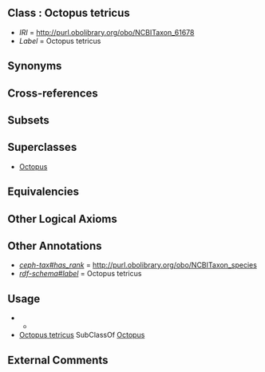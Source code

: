 
## Class : Octopus tetricus

 * *IRI* = http://purl.obolibrary.org/obo/NCBITaxon_61678
 * *Label* = Octopus tetricus

## Synonyms


## Cross-references


## Subsets


## Superclasses

 * [Octopus](../../NCBITaxon/43/NCBITaxon_6643.md)

## Equivalencies


## Other Logical Axioms


## Other Annotations

 * *[ceph-tax#has_rank](../../ceph-tax#has/nk/ceph-tax#has_rank.md)* = http://purl.obolibrary.org/obo/NCBITaxon_species
 * *[rdf-schema#label](../../el/rdf-schema#label.md)* = Octopus tetricus

## Usage

 * -
 * [Octopus tetricus](../../NCBITaxon/78/NCBITaxon_61678.md) SubClassOf [Octopus](../../NCBITaxon/43/NCBITaxon_6643.md)

## External Comments

